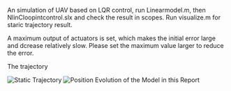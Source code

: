 An simulation of UAV based on LQR control, run Linearmodel.m, then NlinCloopintcontrol.slx and check the result in scopes. Run visualize.m for staric trajectory result.


A maximum output of actuators is set, which makes the initial error large and dcrease relatively slow. Please set the maximum  value larger to reduce the error.

The trajectory

![Static Trajectory](https://github.com/user-attachments/assets/30aac169-046a-4cd3-9f2d-81f89c617e72)
![Position Evolution of the Model in this Report](https://github.com/user-attachments/assets/1d42a05d-c610-4ad1-94eb-43d0453c2700)
